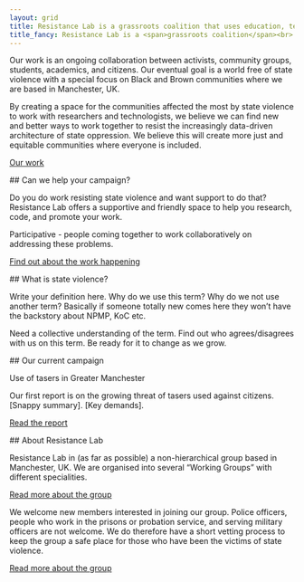 ```yaml
---
layout: grid
title: Resistance Lab is a grassroots coalition that uses education, technology and research to find new ways to resist state violence.
title_fancy: Resistance Lab is a <span>grassroots coalition</span><br> that uses <span>education, technology and research</span><br> to find new ways to <span>resist state violence</span>.
---
```


<div class="box box--white grid__item" markdown="1">
Our work is an ongoing collaboration between activists, community groups, students, academics, and citizens. Our eventual goal is a world free of state violence with a special focus on Black and Brown communities where we are based in Manchester, UK.

By creating a space for the communities affected the most by state violence to work with researchers and technologists, we believe we can find new and better ways to work together to resist the increasingly data-driven architecture of state oppression. We believe this will create more just and equitable communities where everyone is included.

[Our work](/our-work)
</div>

<div class="box box--red grid__item" markdown="1">
## Can we help your campaign?

Do you do work resisting state violence and want support to do that? Resistance Lab offers a supportive and friendly space to help you research, code, and promote your work.

Participative - people coming together to work collaboratively on addressing these problems.

[Find out about the work happening](/state-violence)
</div>

<div class="box box--red grid__item" markdown="1">
## What is state violence?

Write your definition here. Why do we use this term? Why do we not use another term? Basically if someone totally new comes here they won’t have the backstory about NPMP, KoC etc.

Need a collective understanding of the term. Find out who agrees/disagrees with us on this term. Be ready for it to change as we grow.
</div>

<div class="box box--black grid__item" markdown="1">
## Our current campaign

Use of tasers in Greater Manchester

Our first report is on the growing threat of tasers used against citizens. [Snappy summary]. [Key demands].

[Read the report](/our-work/tasers)
</div>

<div class="box box--white grid__item" markdown="1">
## About Resistance Lab

Resistance Lab in (as far as possible) a non-hierarchical group based in Manchester, UK. We are organised into several “Working Groups” with different specialities.

[Read more about the group](/about-us)

We welcome new members interested in joining our group. Police officers, people who work in the prisons or probation service, and serving military officers are not welcome. We do therefore have a short vetting process to keep the group a safe place for those who have been the victims of state violence.

[Read more about the group](/about-us/join)
</div>
